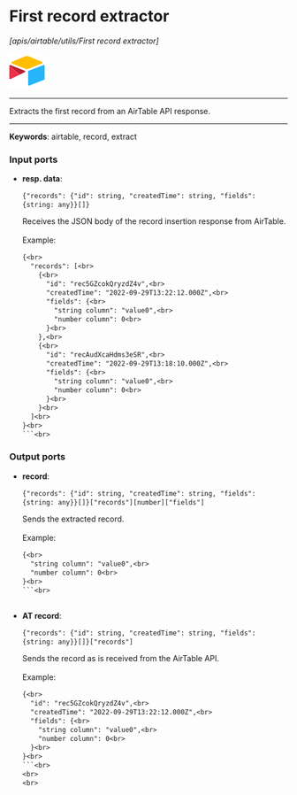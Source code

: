 # First record extractor

_[apis/airtable/utils/First record extractor]_

![icon](</assets/icons/5555939f-919c-41f8-847e-4b71cd64b2df.png>)

---

Extracts the first record from an AirTable API response.<br>

---

__Keywords__: airtable, record, extract

### Input ports

* __resp. data__: 
    ```
    {"records": {"id": string, "createdTime": string, "fields": {string: any}}[]}
    ```

    Receives the JSON body of the record insertion response from AirTable.<br>
    <br>
    Example:<br>
    ```json<br>
    {<br>
      "records": [<br>
        {<br>
          "id": "rec5GZcokQryzdZ4v",<br>
          "createdTime": "2022-09-29T13:22:12.000Z",<br>
          "fields": {<br>
            "string column": "value0",<br>
            "number column": 0<br>
          }<br>
        },<br>
        {<br>
          "id": "recAudXcaHdms3eSR",<br>
          "createdTime": "2022-09-29T13:18:10.000Z",<br>
          "fields": {<br>
            "string column": "value0",<br>
            "number column": 0<br>
          }<br>
        }<br>
      ]<br>
    }<br>
    ```<br>

### Output ports

* __record__: 
    ```
    {"records": {"id": string, "createdTime": string, "fields": {string: any}}[]}["records"][number]["fields"]
    ```

    Sends the extracted record.<br>
    <br>
    Example:<br>
    ```json<br>
    {<br>
      "string column": "value0",<br>
      "number column": 0<br>
    }<br>
    ```<br>


* __AT record__: 
    ```
    {"records": {"id": string, "createdTime": string, "fields": {string: any}}[]}["records"]
    ```

    Sends the record as is received from the AirTable API.<br>
    <br>
    Example:<br>
    ```json<br>
    {<br>
      "id": "rec5GZcokQryzdZ4v",<br>
      "createdTime": "2022-09-29T13:22:12.000Z",<br>
      "fields": {<br>
        "string column": "value0",<br>
        "number column": 0<br>
      }<br>
    }<br>
    ```<br>
    <br>
    <br>

